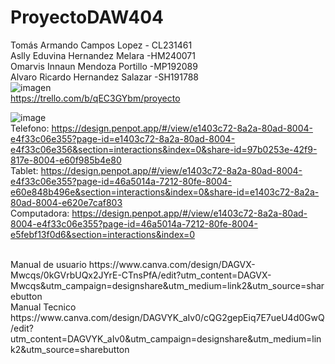# ProyectoDAW404
Tomás Armando Campos Lopez - CL231461
<br>
Aslly Eduvina Hernandez Melara -HM240071
<br>
Omarvis Innaun Mendoza Portillo -MP192089
<br>
Alvaro Ricardo Hernandez Salazar -SH191788
<br>
![imagen](https://github.com/user-attachments/assets/e1658887-9f69-485e-80a0-b3852b658697)
<br>
https://trello.com/b/qEC3GYbm/proyecto

![image](https://github.com/user-attachments/assets/999008a3-4107-4fc8-a89c-69b9000f18fb)
<br>
Telefono: https://design.penpot.app/#/view/e1403c72-8a2a-80ad-8004-e4f33c06e355?page-id=e1403c72-8a2a-80ad-8004-e4f33c06e356&section=interactions&index=0&share-id=97b0253e-42f9-817e-8004-e60f985b4e80
<br>
Tablet: https://design.penpot.app/#/view/e1403c72-8a2a-80ad-8004-e4f33c06e355?page-id=46a5014a-7212-80fe-8004-e60e848b496e&section=interactions&index=0&share-id=e1403c72-8a2a-80ad-8004-e620e7caf803
<br>
Computadora: https://design.penpot.app/#/view/e1403c72-8a2a-80ad-8004-e4f33c06e355?page-id=46a5014a-7212-80fe-8004-e5febf13f0d6&section=interactions&index=0

<br>
Manual de usuario 
https://www.canva.com/design/DAGVX-Mwcqs/0kGVrbUQx2JYrE-CTnsPfA/edit?utm_content=DAGVX-Mwcqs&utm_campaign=designshare&utm_medium=link2&utm_source=sharebutton

<br>
Manual Tecnico 
https://www.canva.com/design/DAGVYK_aIv0/cQG2gepEiq7E7ueU4d0GwQ/edit?utm_content=DAGVYK_aIv0&utm_campaign=designshare&utm_medium=link2&utm_source=sharebutton
